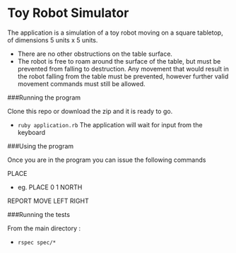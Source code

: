 Toy Robot Simulator
===================

The application is a simulation of a toy robot moving on a square tabletop, of dimensions 5 units x 5 units.

 - There are no other obstructions on the table surface.
 - The robot is free to roam around the surface of the table, but must be prevented from falling to destruction. Any movement that would result in the robot falling from the table must be prevented, however further valid movement commands must still be allowed.

 ###Running the program

 Clone this repo or download the zip and it is ready to go.

 - `ruby application.rb` The application will wait for input from the keyboard

###Using the program

Once you are in the program you can issue the following commands

PLACE <x> <y> <direction>

- eg.  PLACE 0 1 NORTH

REPORT
MOVE
LEFT
RIGHT

 ###Running the tests

 From the main directory : 

 - `rspec spec/*`

